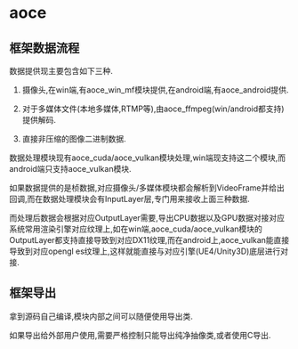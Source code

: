 # aoce

## 框架数据流程

数据提供现主要包含如下三种.

1. 摄像头,在win端,有aoce_win_mf模块提供,在android端,有aoce_android提供.

2. 对于多媒体文件(本地多媒体,RTMP等),由aoce_ffmpeg(win/android都支持)提供解码.

3. 直接非压缩的图像二进制数据.

数据处理模块现有aoce_cuda/aoce_vulkan模块处理,win端现支持这二个模块,而android端只支持aoce_vulkan模块.

如果数据提供的是桢数据,对应摄像头/多媒体模块都会解析到VideoFrame并给出回调,而在数据处理模块会有InputLayer层,专门用来接收上面三种数据.

而处理后数据会根据对应OutputLayer需要,导出CPU数据以及GPU数据对接对应系统常用渲染引擎对应纹理上,如在win端,aoce_cuda/aoce_vulkan模块的OutputLayer都支持直接导致到对应DX11纹理,而在android上,aoce_vulkan能直接导致到对应opengl es纹理上,这样就能直接与对应引擎(UE4/Unity3D)底层进行对接.

## 框架导出

拿到源码自己编译,模块内部之间可以随便使用导出类.

如果导出给外部用户使用,需要严格控制只能导出纯净抽像类,或者使用C导出.
